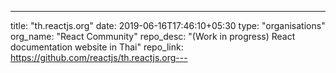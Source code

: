 ---
title: "th.reactjs.org"
date: 2019-06-16T17:46:10+05:30
type: "organisations"
org_name: "React Community"
repo_desc: "(Work in progress) React documentation website in Thai"
repo_link: https://github.com/reactjs/th.reactjs.org---